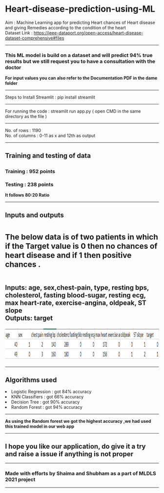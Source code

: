 # Heart-disease-prediction-using-ML
Aim : Machine Learning app for predicting Heart chances of Heart disease and giving Remedies according to the condition of the heart <br>
Dataset Link : https://ieee-dataport.org/open-access/heart-disease-dataset-comprehensive#files <br><hr>
<b><h3>This ML model is build on a dataset and will predict 94% true results but we still request you to have a consultation with the doctor </h3></b>
<b> For input values you can also refer to the Documentation PDF in the dame folder</b>
<hr>
Steps to Install Streamlit :
pip install streamlit
<br> <hr>
For running the code :
streamlit run app.py ( open CMD in the same directory as the file ) 
<hr>
No. of rows : 1190 <br>
No. of columns : 0-11 as x and 12th as output <br>
<hr>
<b><h2>Training and testing of data<h2></b>
<h3>Training : 952 points</h3>
<h3>Testing : 238 points</h3>
<b> It follows 80:20 Ratio</b>
<hr>

<b><h2>Inputs and outputs<h2></b>
<h3>The below data is of two patients in which if the Target value is 0 then no chances of heart disease and if 1 then positive chances .</h3><br>
<b>Inputs: </b>age,	sex,chest-pain, type,	resting bps,	cholesterol,	fasting blood-sugar,	resting ecg,	max heart-rate,	exercise-angina,	oldpeak,	ST slope <br>
<b>Outputs: </b> target 

<img src="Sample_data.PNG" height="100" width="800"></img>
<!-- <li>For Sex ,it is 1 for male and 0 for female</li><br> -->
<hr>

<b><h2>Algorithms used</h2></b>
<li>Logistic Regression : got 84% accuracy</li>
<li>KNN Classifiers     : got 66% accuracy</li>
<li>Decision Tree       : got 90% accuracy</li>
<li>Random Forest       : got 94% accuracy</li>
<hr>
<b> As using the Random forest we got the highest accuracy ,we had used this trained model in our web app </b>
<hr>

  <h2><b>I hope you like our application, do give it a try and raise a issue if anything is not proper </b></h2>

<hr>
  <b><h3>Made with efforts by Shaima and Shubham as a part of MLDLS 2021 project </h3></b>
<hr>
